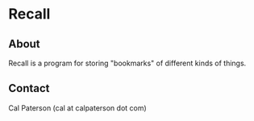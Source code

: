 Recall
======

About
-----
Recall is a program for storing "bookmarks" of different kinds of
things.  

Contact
-------
Cal Paterson (cal at calpaterson dot com)